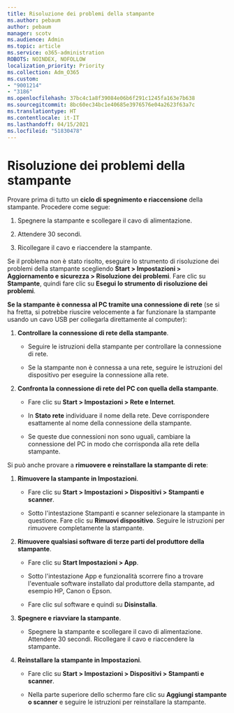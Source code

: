 ```yaml
---
title: Risoluzione dei problemi della stampante
ms.author: pebaum
author: pebaum
manager: scotv
ms.audience: Admin
ms.topic: article
ms.service: o365-administration
ROBOTS: NOINDEX, NOFOLLOW
localization_priority: Priority
ms.collection: Adm_O365
ms.custom:
- "9001214"
- "3186"
ms.openlocfilehash: 37bc4c1a8f39084e06b6f291c1245fa163e7b638
ms.sourcegitcommit: 8bc60ec34bc1e40685e3976576e04a2623f63a7c
ms.translationtype: HT
ms.contentlocale: it-IT
ms.lasthandoff: 04/15/2021
ms.locfileid: "51830478"
---
```

# <a name="troubleshoot-your-printer"></a>Risoluzione dei problemi della stampante

Provare prima di tutto un **ciclo di spegnimento e riaccensione** della stampante. Procedere come segue:

1. Spegnere la stampante e scollegare il cavo di alimentazione.

2. Attendere 30 secondi.

3. Ricollegare il cavo e riaccendere la stampante.

Se il problema non è stato risolto, eseguire lo strumento di risoluzione dei problemi della stampante scegliendo **Start > Impostazioni > Aggiornamento e sicurezza > Risoluzione dei problemi**. Fare clic su **Stampante**, quindi fare clic su **Esegui lo strumento di risoluzione dei problemi**.

**Se la stampante è connessa al PC tramite una connessione di rete** (se si ha fretta, si potrebbe riuscire velocemente a far funzionare la stampante usando un cavo USB per collegarla direttamente al computer):

1. **Controllare la connessione di rete della stampante**.
    
    - Seguire le istruzioni della stampante per controllare la connessione di rete.

    - Se la stampante non è connessa a una rete, seguire le istruzioni del dispositivo per eseguire la connessione alla rete.

2. **Confronta la connessione di rete del PC con quella della stampante**.

    - Fare clic su **Start > Impostazioni > Rete e Internet**.

    - In **Stato rete** individuare il nome della rete. Deve corrispondere esattamente al nome della connessione della stampante.

    - Se queste due connessioni non sono uguali, cambiare la connessione del PC in modo che corrisponda alla rete della stampante.

Si può anche provare a **rimuovere e reinstallare la stampante di rete**:

1. **Rimuovere la stampante in Impostazioni**.

    - Fare clic su **Start > Impostazioni > Dispositivi > Stampanti e scanner**.

    - Sotto l'intestazione Stampanti e scanner selezionare la stampante in questione. Fare clic su **Rimuovi dispositivo**. Seguire le istruzioni per rimuovere completamente la stampante.

2. **Rimuovere qualsiasi software di terze parti del produttore della stampante**.

    - Fare clic su **Start Impostazioni > App**.

    - Sotto l'intestazione App e funzionalità scorrere fino a trovare l'eventuale software installato dal produttore della stampante, ad esempio HP, Canon o Epson.

    - Fare clic sul software e quindi su **Disinstalla**.

3. **Spegnere e riavviare la stampante**.

    - Spegnere la stampante e scollegare il cavo di alimentazione. Attendere 30 secondi. Ricollegare il cavo e riaccendere la stampante.

4. **Reinstallare la stampante in Impostazioni**.

    - Fare clic su **Start > Impostazioni > Dispositivi > Stampanti e scanner**.
 
    - Nella parte superiore dello schermo fare clic su **Aggiungi stampante o scanner** e seguire le istruzioni per reinstallare la stampante.

